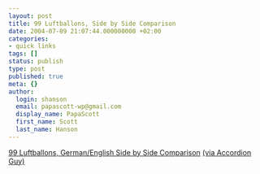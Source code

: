 ```yaml
---
layout: post
title: 99 Luftballons, Side by Side Comparison
date: 2004-07-09 21:07:44.000000000 +02:00
categories:
- quick links
tags: []
status: publish
type: post
published: true
meta: {}
author:
  login: shanson
  email: papascott-wp@gmail.com
  display_name: PapaScott
  first_name: Scott
  last_name: Hanson
---
```

<p><a title="Learning German in the 80's" href="http://www.inthe80s.com/redger3.shtml">99 Luftballons, German/English Side by Side Comparison</a> <a href="http://accordionguy.blogware.com/blog/_archives/2004/7/9/102379.html" title="Okay, how 'bout doing the same thing for Der Kommissar?">(via Accordion Guy)</a></p>
